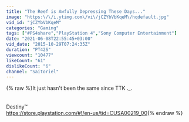 ```yaml
---
title: "The Reef is Awfully Depressing These Days..."
image: "https:\/\/i.ytimg.com\/vi\/jCZYbVbKqeM\/hqdefault.jpg"
vid_id: "jCZYbVbKqeM"
categories: "Gaming"
tags: ["#PS4share","PlayStation 4","Sony Computer Entertainment"]
date: "2021-06-08T22:55:45+03:00"
vid_date: "2015-10-29T07:24:35Z"
duration: "PT42S"
viewcount: "10477"
likeCount: "61"
dislikeCount: "6"
channel: "Saitoriel"
---
```

{% raw %}It just hasn't been the same since TTK ._.<br /><br /><br />Destiny™<br /><a rel="nofollow" target="blank" href="https://store.playstation.com/#!/en-us/tid=CUSA00219_00">https://store.playstation.com/#!/en-us/tid=CUSA00219_00</a>{% endraw %}
